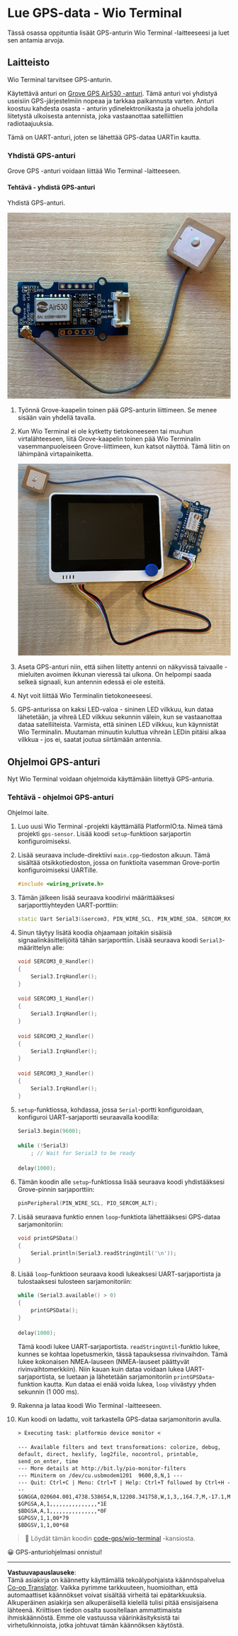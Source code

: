 <!--
CO_OP_TRANSLATOR_METADATA:
{
  "original_hash": "da6ae0a795cf06be33d23ca5b8493fc8",
  "translation_date": "2025-08-27T22:49:09+00:00",
  "source_file": "3-transport/lessons/1-location-tracking/wio-terminal-gps-sensor.md",
  "language_code": "fi"
}
-->
# Lue GPS-data - Wio Terminal

Tässä osassa oppituntia lisäät GPS-anturin Wio Terminal -laitteeseesi ja luet sen antamia arvoja.

## Laitteisto

Wio Terminal tarvitsee GPS-anturin.

Käytettävä anturi on [Grove GPS Air530 -anturi](https://www.seeedstudio.com/Grove-GPS-Air530-p-4584.html). Tämä anturi voi yhdistyä useisiin GPS-järjestelmiin nopeaa ja tarkkaa paikannusta varten. Anturi koostuu kahdesta osasta - anturin ydinelektroniikasta ja ohuella johdolla liitetystä ulkoisesta antennista, joka vastaanottaa satelliittien radiotaajuuksia.

Tämä on UART-anturi, joten se lähettää GPS-dataa UARTin kautta.

### Yhdistä GPS-anturi

Grove GPS -anturi voidaan liittää Wio Terminal -laitteeseen.

#### Tehtävä - yhdistä GPS-anturi

Yhdistä GPS-anturi.

![Grove GPS -anturi](../../../../../translated_images/grove-gps-sensor.247943bf69b03f0d1820ef6ed10c587f9b650e8db55b936851c92412180bd3e2.fi.png)

1. Työnnä Grove-kaapelin toinen pää GPS-anturin liittimeen. Se menee sisään vain yhdellä tavalla.

1. Kun Wio Terminal ei ole kytketty tietokoneeseen tai muuhun virtalähteeseen, liitä Grove-kaapelin toinen pää Wio Terminalin vasemmanpuoleiseen Grove-liittimeen, kun katsot näyttöä. Tämä liitin on lähimpänä virtapainiketta.

    ![Grove GPS -anturi liitetty vasempaan liittimeen](../../../../../translated_images/wio-gps-sensor.19fd52b81ce58095d5deb3d4e5a1fdd88818d76569b00b1f0d740c92dc986525.fi.png)

1. Aseta GPS-anturi niin, että siihen liitetty antenni on näkyvissä taivaalle - mieluiten avoimen ikkunan vieressä tai ulkona. On helpompi saada selkeä signaali, kun antennin edessä ei ole esteitä.

1. Nyt voit liittää Wio Terminalin tietokoneeseesi.

1. GPS-anturissa on kaksi LED-valoa - sininen LED vilkkuu, kun dataa lähetetään, ja vihreä LED vilkkuu sekunnin välein, kun se vastaanottaa dataa satelliiteista. Varmista, että sininen LED vilkkuu, kun käynnistät Wio Terminalin. Muutaman minuutin kuluttua vihreän LEDin pitäisi alkaa vilkkua - jos ei, saatat joutua siirtämään antennia.

## Ohjelmoi GPS-anturi

Nyt Wio Terminal voidaan ohjelmoida käyttämään liitettyä GPS-anturia.

### Tehtävä - ohjelmoi GPS-anturi

Ohjelmoi laite.

1. Luo uusi Wio Terminal -projekti käyttämällä PlatformIO:ta. Nimeä tämä projekti `gps-sensor`. Lisää koodi `setup`-funktioon sarjaportin konfiguroimiseksi.

1. Lisää seuraava include-direktiivi `main.cpp`-tiedoston alkuun. Tämä sisältää otsikkotiedoston, jossa on funktioita vasemman Grove-portin konfiguroimiseksi UARTille.

    ```cpp
    #include <wiring_private.h>
    ```

1. Tämän jälkeen lisää seuraava koodirivi määrittääksesi sarjaporttiyhteyden UART-porttiin:

    ```cpp
    static Uart Serial3(&sercom3, PIN_WIRE_SCL, PIN_WIRE_SDA, SERCOM_RX_PAD_1, UART_TX_PAD_0);
    ```

1. Sinun täytyy lisätä koodia ohjaamaan joitakin sisäisiä signaalinkäsittelijöitä tähän sarjaporttiin. Lisää seuraava koodi `Serial3`-määrittelyn alle:

    ```cpp
    void SERCOM3_0_Handler()
    {
        Serial3.IrqHandler();
    }
    
    void SERCOM3_1_Handler()
    {
        Serial3.IrqHandler();
    }
    
    void SERCOM3_2_Handler()
    {
        Serial3.IrqHandler();
    }
    
    void SERCOM3_3_Handler()
    {
        Serial3.IrqHandler();
    }
    ```

1. `setup`-funktiossa, kohdassa, jossa `Serial`-portti konfiguroidaan, konfiguroi UART-sarjaportti seuraavalla koodilla:

    ```cpp
    Serial3.begin(9600);

    while (!Serial3)
        ; // Wait for Serial3 to be ready

    delay(1000);
    ```

1. Tämän koodin alle `setup`-funktiossa lisää seuraava koodi yhdistääksesi Grove-pinnin sarjaporttiin:

    ```cpp
    pinPeripheral(PIN_WIRE_SCL, PIO_SERCOM_ALT);
    ```

1. Lisää seuraava funktio ennen `loop`-funktiota lähettääksesi GPS-dataa sarjamonitoriin:

    ```cpp
    void printGPSData()
    {
        Serial.println(Serial3.readStringUntil('\n'));
    }
    ```

1. Lisää `loop`-funktioon seuraava koodi lukeaksesi UART-sarjaportista ja tulostaaksesi tulosteen sarjamonitoriin:

    ```cpp
    while (Serial3.available() > 0)
    {
        printGPSData();
    }
    
    delay(1000);
    ```

    Tämä koodi lukee UART-sarjaportista. `readStringUntil`-funktio lukee, kunnes se kohtaa lopetusmerkin, tässä tapauksessa rivinvaihdon. Tämä lukee kokonaisen NMEA-lauseen (NMEA-lauseet päättyvät rivinvaihtomerkkiin). Niin kauan kuin dataa voidaan lukea UART-sarjaportista, se luetaan ja lähetetään sarjamonitoriin `printGPSData`-funktion kautta. Kun dataa ei enää voida lukea, `loop` viivästyy yhden sekunnin (1 000 ms).

1. Rakenna ja lataa koodi Wio Terminal -laitteeseen.

1. Kun koodi on ladattu, voit tarkastella GPS-dataa sarjamonitorin avulla.

    ```output
    > Executing task: platformio device monitor <
    
    --- Available filters and text transformations: colorize, debug, default, direct, hexlify, log2file, nocontrol, printable, send_on_enter, time
    --- More details at http://bit.ly/pio-monitor-filters
    --- Miniterm on /dev/cu.usbmodem1201  9600,8,N,1 ---
    --- Quit: Ctrl+C | Menu: Ctrl+T | Help: Ctrl+T followed by Ctrl+H ---
    $GNGGA,020604.001,4738.538654,N,12208.341758,W,1,3,,164.7,M,-17.1,M,,*67
    $GPGSA,A,1,,,,,,,,,,,,,,,*1E
    $BDGSA,A,1,,,,,,,,,,,,,,,*0F
    $GPGSV,1,1,00*79
    $BDGSV,1,1,00*68
    ```

> 💁 Löydät tämän koodin [code-gps/wio-terminal](../../../../../3-transport/lessons/1-location-tracking/code-gps/wio-terminal) -kansiosta.

😀 GPS-anturiohjelmasi onnistui!

---

**Vastuuvapauslauseke**:  
Tämä asiakirja on käännetty käyttämällä tekoälypohjaista käännöspalvelua [Co-op Translator](https://github.com/Azure/co-op-translator). Vaikka pyrimme tarkkuuteen, huomioithan, että automaattiset käännökset voivat sisältää virheitä tai epätarkkuuksia. Alkuperäinen asiakirja sen alkuperäisellä kielellä tulisi pitää ensisijaisena lähteenä. Kriittisen tiedon osalta suositellaan ammattimaista ihmiskäännöstä. Emme ole vastuussa väärinkäsityksistä tai virhetulkinnoista, jotka johtuvat tämän käännöksen käytöstä.